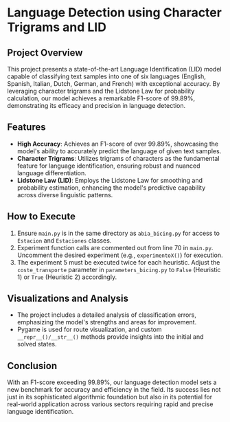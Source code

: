 # Language Detection using Character Trigrams and LID

## Project Overview
This project presents a state-of-the-art Language Identification (LID) model capable of classifying text samples into one of six languages (English, Spanish, Italian, Dutch, German, and French) with exceptional accuracy. By leveraging character trigrams and the Lidstone Law for probability calculation, our model achieves a remarkable F1-score of 99.89%, demonstrating its efficacy and precision in language detection.

## Features
- **High Accuracy**: Achieves an F1-score of over 99.89%, showcasing the model's ability to accurately predict the language of given text samples.
- **Character Trigrams**: Utilizes trigrams of characters as the fundamental feature for language identification, ensuring robust and nuanced language differentiation.
- **Lidstone Law (LID)**: Employs the Lidstone Law for smoothing and probability estimation, enhancing the model's predictive capability across diverse linguistic patterns.

## How to Execute
1. Ensure `main.py` is in the same directory as `abia_bicing.py` for access to `Estacion` and `Estaciones` classes.
2. Experiment function calls are commented out from line 70 in `main.py`. Uncomment the desired experiment (e.g., `experimentoX()`) for execution.
3. The experiment 5 must be executed twice for each heuristic. Adjust the `coste_transporte` parameter in `parameters_bicing.py` to `False` (Heuristic 1) or `True` (Heuristic 2) accordingly.

## Visualizations and Analysis
- The project includes a detailed analysis of classification errors, emphasizing the model's strengths and areas for improvement.
- Pygame is used for route visualization, and custom `__repr__()/__str__()` methods provide insights into the initial and solved states.

## Conclusion
With an F1-score exceeding 99.89%, our language detection model sets a new benchmark for accuracy and efficiency in the field. Its success lies not just in its sophisticated algorithmic foundation but also in its potential for real-world application across various sectors requiring rapid and precise language identification.

